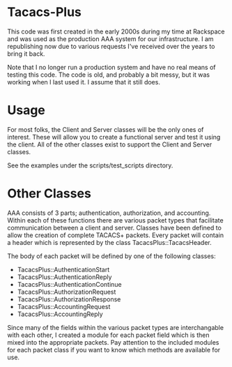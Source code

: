 # Tacacs-Plus

This code was first created in the early 2000s during my time at Rackspace and was used
as the production AAA system for our infrastructure. I am republishing now due to various
requests I've received over the years to bring it back.

Note that I no longer run a production system and have no real means of testing this code.
The code is old, and probably a bit messy, but it was working when I last used it.
I assume that it still does.

# Usage
For most folks, the Client and Server classes will be the only ones of interest. These will
allow you to create a functional server and test it using the client. All of the other
classes exist to support the Client and Server classes.

See the examples under the scripts/test_scripts directory.

# Other Classes
AAA consists of 3 parts; authentication, authorization, and accounting.
Within each of these functions there are various packet types that
facilitate communication between a client and server. Classes
have been defined to allow the creation of complete TACACS+ packets. Every
packet will contain a header which is represented by the class TacacsPlus::TacacsHeader.

The body of each packet will be defined by one of the following classes:
 * TacacsPlus::AuthenticationStart
 * TacacsPlus::AuthenticationReply
 * TacacsPlus::AuthenticationContinue
 * TacacsPlus::AuthorizationRequest
 * TacacsPlus::AuthorizationResponse
 * TacacsPlus::AccountingRequest
 * TacacsPlus::AccountingReply

Since many of the fields within the various packet types are interchangable
with each other, I created a module for each packet field which is then mixed into
the appropriate packets. Pay attention to the included modules for
each packet class if you want to know which methods are available for use.

